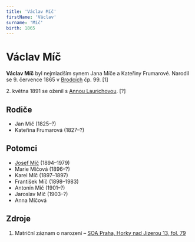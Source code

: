 ```yaml
---
title: 'Václav Míč'
firstName: 'Václav'
surname: 'Míč'
birth: 1865
---
```


# Václav Míč

**Václav Míč** byl nejmladším synem Jana Míče a Kateřiny Frumarové. Narodil se 9. července 1865 v [Brodcích](https://cs.wikipedia.org/wiki/Brodce) čp. 99. \[1\]

2\. května 1891 se oženil s [Annou Laurichovou](laurichova-anna-1870.md). \[?\]


## Rodiče

- Jan Míč (1825–?)
- Kateřina Frumarová (1827–?)


## Potomci

- [Josef Míč](mic-josef-1894.md) (1894–1979)
- Marie Míčová (1896–?)
- Karel Míč (1897–1897)
- František Míč (1898–1983)
- Antonín Míč (1901–?)
- Jaroslav Míč (1903–?)
- Anna Míčová


## Zdroje

1. Matriční záznam o narození – [SOA Praha, Horky nad Jizerou 13, fol. 79](http://ebadatelna.soapraha.cz/d/5449/81)
